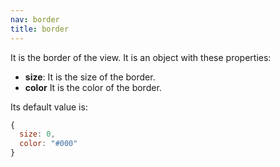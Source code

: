 ```yaml
---
nav: border
title: border
---
```


It is the border of the view. It is an object with these properties:

- **size**: It is the size of the border.
- **color** It is the color of the border.

Its default value is:

```javascript
{
  size: 0,
  color: "#000"
}
```
